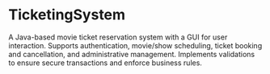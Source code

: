 # TicketingSystem
A Java-based movie ticket reservation system with a GUI for user interaction. Supports authentication, movie/show scheduling, ticket booking and cancellation, and administrative management. Implements validations to ensure secure transactions and enforce business rules.
